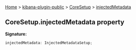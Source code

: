 [Home](./index) &gt; [kibana-plugin-public](./kibana-plugin-public.md) &gt; [CoreSetup](./kibana-plugin-public.coresetup.md) &gt; [injectedMetadata](./kibana-plugin-public.coresetup.injectedmetadata.md)

## CoreSetup.injectedMetadata property

<b>Signature:</b>

```typescript
injectedMetadata: InjectedMetadataSetup;
```
